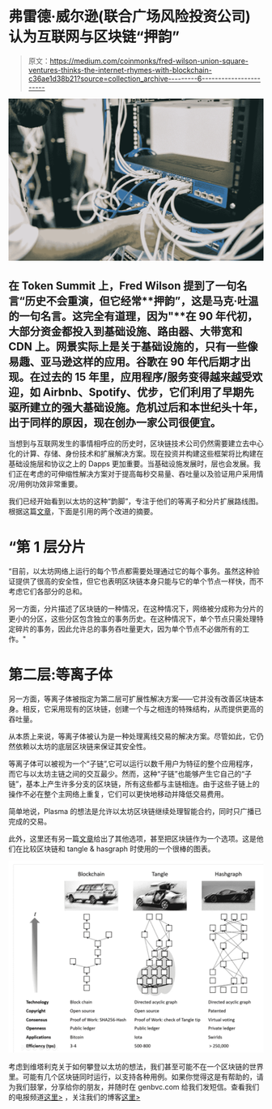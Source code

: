 # 弗雷德·威尔逊(联合广场风险投资公司)认为互联网与区块链“押韵”

> 原文：<https://medium.com/coinmonks/fred-wilson-union-square-ventures-thinks-the-internet-rhymes-with-blockchain-c36ae1d38b21?source=collection_archive---------6----------------------->

![](img/a0ec57f145172e00c02f8d179a4ce29c.png)

## 在 Token Summit 上，Fred Wilson 提到了一句名言“**历史**不会重演，但它经常**押韵”，这是马克·吐温的一句名言。这完全有道理，因为"**在 90 年代初，大部分资金都投入到基础设施、路由器、大带宽和 CDN 上。网景实际上是关于基础设施的，只有一些像易趣、亚马逊这样的应用。谷歌在 90 年代后期才出现。在过去的 15 年里，应用程序/服务变得越来越受欢迎，如 Airbnb、Spotify、优步，它们利用了早期先驱所建立的强大基础设施。危机过后和本世纪头十年，出于同样的原因，现在创办一家公司很便宜。

当想到与互联网发生的事情相呼应的历史时，区块链技术公司仍然需要建立去中心化的计算、存储、身份技术和扩展解决方案。现在投资并构建这些框架将比构建在基础设施层和协议之上的 Dapps 更加重要。当基础设施发展时，层也会发展。我们正在考虑的可伸缩性解决方案对于提高每秒交易量、吞吐量以及验证用户采用情况/用例功效非常重要。

我们已经开始看到以太坊的这种“韵脚”，专注于他们的等离子和分片扩展路线图。根据这篇[文章](https://bitcoinist.com/vitalik-buterin-sharding-plasma-scale-ethereum-10000-times/)，下面是引用的两个改进的摘要。

# “第 1 层分片

“目前，以太坊网络上运行的每个节点都需要处理通过它的每个事务。虽然这种验证提供了很高的安全性，但它也表明区块链本身只能与它的单个节点一样快，而不考虑它们各部分的总和。

另一方面，分片描述了区块链的一种情况，在这种情况下，网络被分成称为分片的更小的分区，这些分区包含独立的事务历史。在这种情况下，单个节点只需处理特定碎片的事务，因此允许总的事务吞吐量更大，因为单个节点不必做所有的工作。"

# 第二层:等离子体

另一方面，等离子体被指定为第二层可扩展性解决方案——它并没有改善区块链本身。相反，它采用现有的区块链，创建一个与之相连的特殊结构，从而提供更高的吞吐量。

从本质上来说，等离子体被认为是一种处理离线交易的解决方案。尽管如此，它仍然依赖以太坊的底层区块链来保证其安全性。

等离子体可以被视为一个“子链”,它可以运行以数千用户为特征的整个应用程序，而它与以太坊主链之间的交互最少。然而，这种“子链”也能够产生它自己的“子链”，基本上产生许多分支的区块链，所有这些都与主链相连。由于这些子链上的操作不必在整个主网络上重复，它们可以更快地移动并降低交易费用。

简单地说，Plasma 的想法是允许以太坊区块链继续处理智能合约，同时只广播已完成的交易。

此外，这里还有另一篇[文章](http://fintechnews.sg/16989/blockchain/10-years-blockchain-the-race-is-on-blockchain-vs-tangle-vs-hashgraph/)给出了其他选项，甚至把区块链作为一个选项。这是他们在比较区块链和 tangle & hasgraph 时使用的一个很棒的图表。

![](img/6bcbb374a874ea9bc2bccf1eec7eccc9.png)

考虑到维塔利克关于如何攀登以太坊的想法，我们甚至可能不在一个区块链的世界里。可能有几个区块链同时运行，以支持各种用例。如果你觉得这是有帮助的，请为我们鼓掌，分享给你的朋友，并随时在 genbvc.com 给我们发短信。查看我们的电报频道[这里>](https://t.me/genesisblockholdings) ，关注我们的博客[这里>](/@genblockfund)